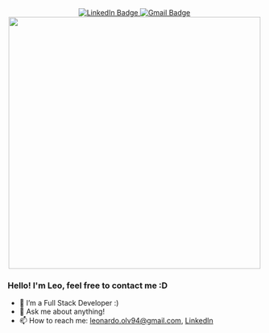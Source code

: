 <div id="badges" align="center">
  <a href="https://www.linkedin.com/in/leonardo-almeida-187588148/">
    <img src="https://img.shields.io/badge/LinkedIn-blue?style=for-the-badge&logo=linkedin&logoColor=white" alt="LinkedIn Badge"/>
  </a>
  <a href="your-youtube-URL">
    <img src="https://img.shields.io/badge/Gmail-red?style=for-the-badge&logo=gmail&logoColor=white" alt="Gmail Badge"/>
  </a>
</div>

<div id="header" align="center">
  <img src="https://media.giphy.com/media/SWoSkN6DxTszqIKEqv/giphy.gif" width="500"/>
</div>


### Hello! I'm Leo, feel free to contact me :D




- 🌱 I’m a Full Stack Developer :)
- 💬 Ask me about anything!
- 📫 How to reach me: leonardo.olv94@gmail.com, [LinkedIn](https://www.linkedin.com/in/leonardo-almeida-187588148/)
                      


